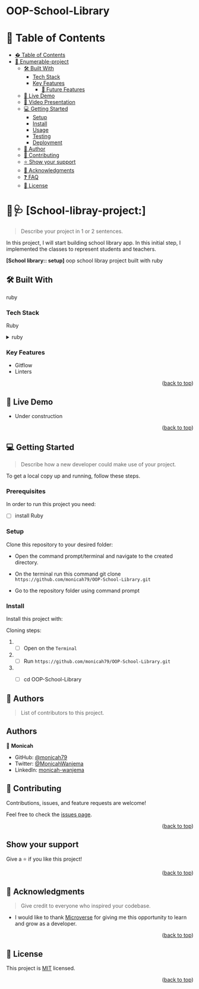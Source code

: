 # OOP-School-Library
# 📗 Table of Contents

- [� Table of Contents](#-table-of-contents)
- [📖 Enumerable-project ](#-Enumerable-project-)
  - [🛠 Built With ](#-built-with-)
    - [Tech Stack ](#tech-stack-)
    - [Key Features ](#key-features-)
      - [🔭 Future Features ](#-future-features-)
  - [🚀 Live Demo ](#-live-demo-)
  - [🚀 Video Presentation ](#-Video-Project-Presentation-)
  - [💻 Getting Started ](#-getting-started-)
    - [Setup](#setup)
    - [Install](#install)
    - [Usage](#usage)
    - [Testing](#testing)
    - [Deployment](#deployment)
  - [👥 Author](#-author)
  - [🤝 Contributing ](#-contributing-)
  - [⭐️ Show your support ](#️-show-your-support-)
  - [🙏 Acknowledgments ](#-acknowledgments-)
  - [❓ FAQ ](#-faq-)
  - [📝 License ](#-license-)
  
<!-- PROJECT DESCRIPTION -->

# 🥼🩺 [School-libray-project:] <a name="about-project"></a>

> Describe your project in 1 or 2 sentences.

In this project, I will start building  school library app. In this initial step, I implemented the classes to represent students and teachers.

**[School library:: setup]** oop school libray project built with ruby

## 🛠 Built With <a name="built-with">

ruby

</a>

### Tech Stack <a name="tech-stack"></a>
Ruby

<details>
<summary>ruby</summary>
  <ul>
    <li><a href="">Ruby</a></li>
  </ul>
</details>

<!-- Features -->

### Key Features <a name="key-features"></a>

- Gitflow
- Linters

<p align="right">(<a href="#readme-top">back to top</a>)</p>

<!-- LIVE DEMO -->

## 🚀 Live Demo <a name="live-demo"></a>

- Under construction

<p align="right">(<a href="#readme-top">back to top</a>)</p>

<!-- GETTING STARTED -->

## 💻 Getting Started <a name="getting-started"></a>

> Describe how a new developer could make use of your project.

To get a local copy up and running, follow these steps.

### Prerequisites

In order to run this project you need:

- [ ]  install Ruby


### Setup

Clone this repository to your desired folder:

- Open the command prompt/terminal and navigate to the created directory.

- On the terminal run this command git clone `https://github.com/monicah79/OOP-School-Library.git`

- Go to the repository folder using command prompt


### Install

Install this project with:

Cloning steps:

1. - [ ] Open on the `Terminal`
2. - [ ] Run `https://github.com/monicah79/OOP-School-Library.git`
3. - [ ] cd OOP-School-Library



<!-- AUTHORS -->

## 👥 Authors <a name="authors"></a>

> List of contributors to this project.

## Authors

👤 **Monicah**

- GitHub: [@monicah79](https://github.com/monicah79)
- Twitter: [@MonicahWanjema](https://twitter.com/MonicaWanjema)
- LinkedIn: [monicah-wanjema](https://www.linkedin.com/in/monicah-wanjema/)

<!-- CONTRIBUTING -->

## 🤝 Contributing <a name="contributing"></a>

Contributions, issues, and feature requests are welcome!

Feel free to check the [issues page](https://github.com/monicah79/OOP-School-Library/issues).

<p align="right">(<a href="#readme-top">back to top</a>)</p>

<!-- SUPPORT -->

## Show your support

Give a ⭐️ if you like this project!



<p align="right">(<a href="#readme-top">back to top</a>)</p>

<!-- ACKNOWLEDGEMENTS -->

## 🙏 Acknowledgments <a name="acknowledgements"></a>

> Give credit to everyone who inspired your codebase.

-  I would like to thank [Microverse](https://www.microverse.org/) for giving me this opportunity to learn and grow as a developer.

<p align="right">(<a href="#readme-top">back to top</a>)</p>


<!-- LICENSE -->
## 📝 License <a name="license"></a>

This project is [MIT](https://github.com/monicah79/OOP-School-Library/blob/Add-classes/license) licensed.

<p align="right">(<a href="#readme-top">back to top</a>)</p>